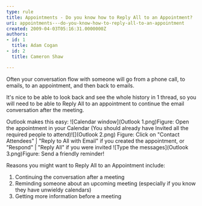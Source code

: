 ```yaml
---
type: rule
title: Appointments - Do you know how to Reply All to an Appointment?
uri: appointments---do-you-know-how-to-reply-all-to-an-appointment
created: 2009-04-03T05:16:31.0000000Z
authors:
- id: 1
  title: Adam Cogan
- id: 2
  title: Cameron Shaw

---
```


 
Often your conversation flow with someone will go from a phone call, to emails, to an appointment, and then back to emails.

It's nice to be able to look back and see the whole history in 1 thread, so you will need to be able to Reply All to an appointment to continue the email conversation after the meeting.

Outlook makes this easy:
 ![Calendar window](Outlook 1.png)Figure: Open the appointment in your Calendar (You should already have Invited all the required people to attend)![](Outlook 2.png)
Figure: Click on "Contact Attendees" | "Reply to All with Email" if you created the appointment, or "Respond" | "Reply All" if you were invited
![Type the messages](Outlook 3.png)Figure: Send a friendly reminder!

Reasons you might want to Reply All to an Appointment include:

1. Continuing the conversation after a meeting
2. Reminding someone about an upcoming meeting (especially if you know they have unwieldy calendars)​
3. Getting more information before a meeting


